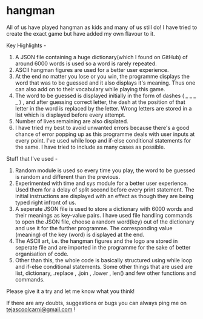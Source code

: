 # hangman
All of us have played hangman as kids and many of us still do! I have tried to create the exact game but have added my own flavour to it.

Key Highlights - 

1) A JSON file containing a huge dictionary(which I found on GitHub) of around 6000 words is used so a word is rarely repeated.
2) ASCII hangman figures are used for a better user experience.
3) At the end no matter you lose or you win, the programme displays the word that was to be guessed and it also displays it's meaning. Thus one can also add on to their vocabulary while playing this game.
4) The word to be guessed is displayed initially in the form of dashes ( _ _ _ _ ) , and after guessing correct letter, the dash at the position of that letter in the word is replaced by the letter. Wrong letters are stored in a list which is displayed before every attempt.
5) Number of lives remaining are also displated.
6) I have tried my best to avoid unwanted errors because there's a good chance of error popping up as this programme deals with user inputs at every point. I've used while loop and if-else conditional statements for the same. I have tried to include as many cases as possible. 

Stuff that I've used - 

1) Random module is used so every time you play, the word to be guessed is random and different than the previous.
2) Experimented with time and sys module for a better user experience. Used them for a delay of split second before every print statement. The initial instructions are displayed with an effect as though they are being typed right infront of us.
3) A seperate JSON file is used to store a dictionary with 6000 words and their meanings as key-value pairs. I have used file handling commands to open the JSON file, choose a random word(key) out of the dictionary and use it for the further programme. The corresponding value (meaning) of the key (word) is displayed at the end.
4) The ASCII art, i.e. the hangman figures and the logo are stored in seperate file and are imported in the programme for the sake of better organisation of code.
5) Other than this, the whole code is basically structured using while loop and if-else conditional statements. Some other things that are used are list, dictionary, .replace , .join , .lower , len() and few other functions and commands.

Please give it a try and let me know what you think! 

If there are any doubts, suggestions or bugs you can always ping me on tejascoolcarni@gmail.com !
